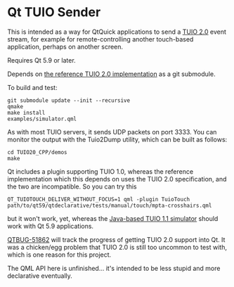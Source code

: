 # Qt TUIO Sender

This is intended as a way for QtQuick applications to send a
[TUIO 2.0](http://www.tuio.org/?tuio20) event stream, for example
for remote-controlling another touch-based application, perhaps
on another screen.

Requires Qt 5.9 or later.

Depends on [the reference TUIO 2.0 implementation](https://github.com/mkalten/TUIO20_CPP)
as a git submodule.

To build and test:
```
git submodule update --init --recursive
qmake
make install
examples/simulator.qml
```

As with most TUIO servers, it sends UDP packets on port 3333.
You can monitor the output with the Tuio2Dump utility, which can be built as follows:

```
cd TUIO20_CPP/demos
make
```

Qt includes a plugin supporting TUIO 1.0, whereas the reference implementation
which this depends on uses the TUIO 2.0 specification, and the two are incompatible.
So you can try this

```
QT_TUIOTOUCH_DELIVER_WITHOUT_FOCUS=1 qml -plugin TuioTouch path/to/qt59/qtdeclarative/tests/manual/touch/mpta-crosshairs.qml
```

but it won't work, yet, whereas the
[Java-based TUIO 1.1 simulator](https://github.com/mkalten/TUIO11_Simulator)
should work with Qt 5.9 applications.

[QTBUG-51862](https://bugreports.qt.io/browse/QTBUG-51862) will track the
progress of getting TUIO 2.0 support into Qt.  It was a chicken/egg problem
that TUIO 2.0 is still too uncommon to test with, which is one reason for
this project.

The QML API here is unfinished... it's intended to be less stupid and more
declarative eventually.

